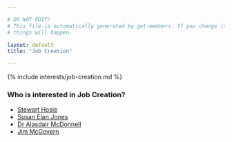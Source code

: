 ```yaml
---

# DO NOT EDIT!
# This file is automatically generated by get-members. If you change it, bad
# things will happen.

layout: default
title: "Job Creation"

---
```


{% include interests/job-creation.md %}

### Who is interested in Job Creation?


* [Stewart Hosie](/members/stewart-hosie.html)
* [Susan Elan Jones](/members/susan-elan-jones.html)
* [Dr Alasdair McDonnell](/members/dr-alasdair-mcdonnell.html)
* [Jim McGovern](/members/jim-mcgovern.html)
